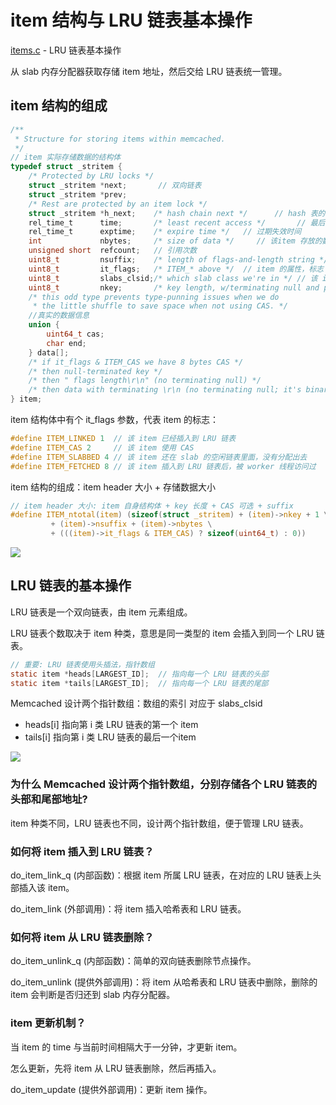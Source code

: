 # item 结构与 LRU 链表基本操作

[items.c](https://github.com/steveLauwh/Memcached/blob/master/memcached-1.5.4/items.c) - LRU 链表基本操作

从 slab 内存分配器获取存储 item 地址，然后交给 LRU 链表统一管理。

## item 结构的组成

```c
/**
 * Structure for storing items within memcached.
 */
// item 实际存储数据的结构体
typedef struct _stritem {
    /* Protected by LRU locks */
    struct _stritem *next;       // 双向链表
    struct _stritem *prev;
    /* Rest are protected by an item lock */
    struct _stritem *h_next;    /* hash chain next */      // hash 表的冲突链
    rel_time_t      time;       /* least recent access */       // 最后一次访问时间
    rel_time_t      exptime;    /* expire time */   // 过期失效时间
    int             nbytes;     /* size of data */     // 该item 存放的数据长度
    unsigned short  refcount;  	// 引用次数
    uint8_t         nsuffix;    /* length of flags-and-length string */ // 后缀长度 
    uint8_t         it_flags;   /* ITEM_* above */  // item 的属性，标志
    uint8_t         slabs_clsid;/* which slab class we're in */ // 该 item 属于那个slab class
    uint8_t         nkey;       /* key length, w/terminating null and padding */  // 键值的长度
    /* this odd type prevents type-punning issues when we do
     * the little shuffle to save space when not using CAS. */
    //真实的数据信息
    union {
        uint64_t cas;
        char end;
    } data[];   
    /* if it_flags & ITEM_CAS we have 8 bytes CAS */
    /* then null-terminated key */
    /* then " flags length\r\n" (no terminating null) */
    /* then data with terminating \r\n (no terminating null; it's binary!) */
} item;
```

item 结构体中有个 it_flags 参数，代表 item 的标志：

```c
#define ITEM_LINKED 1  // 该 item 已经插入到 LRU 链表  
#define ITEM_CAS 2     // 该 item 使用 CAS  
#define ITEM_SLABBED 4 // 该 item 还在 slab 的空闲链表里面，没有分配出去  
#define ITEM_FETCHED 8 // 该 item 插入到 LRU 链表后，被 worker 线程访问过  
```

item 结构的组成：item header 大小 + 存储数据大小

```c
// item header 大小: item 自身结构体 + key 长度 + CAS 可选 + suffix
#define ITEM_ntotal(item) (sizeof(struct _stritem) + (item)->nkey + 1 \
         + (item)->nsuffix + (item)->nbytes \
         + (((item)->it_flags & ITEM_CAS) ? sizeof(uint64_t) : 0))
```
![](https://github.com/steveLauwh/Memcached/raw/master/The%20Annotated%20Memcached%20Sources/image/item.PNG)

## LRU 链表的基本操作

LRU 链表是一个双向链表，由 item 元素组成。

LRU 链表个数取决于 item 种类，意思是同一类型的 item 会插入到同一个 LRU 链表。

```c
// 重要: LRU 链表使用头插法，指针数组
static item *heads[LARGEST_ID];  // 指向每一个 LRU 链表的头部
static item *tails[LARGEST_ID];  // 指向每一个 LRU 链表的尾部
```

Memcached 设计两个指针数组：数组的索引 对应于 slabs_clsid

* heads[i] 指向第 i 类 LRU 链表的第一个 item
* tails[i] 指向第 i 类 LRU 链表的最后一个item

![](https://github.com/steveLauwh/Memcached/blob/master/The%20Annotated%20Memcached%20Sources/image/LRU%20Linked%20List.PNG)

### 为什么 Memcached 设计两个指针数组，分别存储各个 LRU 链表的头部和尾部地址?

item 种类不同，LRU 链表也不同，设计两个指针数组，便于管理 LRU 链表。

### 如何将 item 插入到 LRU 链表？

do_item_link_q (内部函数)：根据 item 所属 LRU 链表，在对应的 LRU 链表上头部插入该 item。

do_item_link (外部调用)：将 item 插入哈希表和 LRU 链表。

### 如何将 item 从 LRU 链表删除？

do_item_unlink_q (内部函数)：简单的双向链表删除节点操作。

do_item_unlink (提供外部调用)：将 item 从哈希表和 LRU 链表中删除，删除的 item 会判断是否归还到 slab 内存分配器。

### item 更新机制？

当 item 的 time 与当前时间相隔大于一分钟，才更新 item。

怎么更新，先将 item 从 LRU 链表删除，然后再插入。

do_item_update (提供外部调用)：更新 item 操作。

